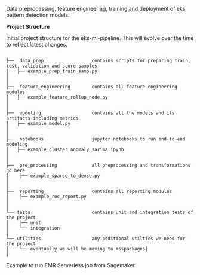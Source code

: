 Data preprocessing, feature engineering, training and deployment of eks pattern detection models.



**Project Structure**

Initial project structure for the eks-ml-pipeline. This will evolve over the time to reflect latest changes. 

```

├──  data_prep					contains scripts for preparing train, test, validation and score samples
│   ├── example_prep_train_samp.py 
│
│
├──  feature_engineering		contains all feature engineering modules
│   ├── example_feature_rollup_node.py
│
│
├──  modeling					contains all the models and its artifacts including metrics
│   ├── example_model.py
│
│
├──  notebooks					jupyter notebooks to run end-to-end modeling
│   ├── example_cluster_anomaly_sarima.ipynb
│
│
├──  pre_processing				all preprocessing and transformations go here 
│    ├── example_sparse_to_dense.py  
│
│
├──  reporting					contains all reporting modules 
│    ├── example_roc_report.py
│
│
└── tests						contains unit and integration tests of the project
│    ├── unit
│    └── integration
│ 
└── utilities					any additional utilties we need for the project
│    └── eventually we will be moving to msspackages│  
│ 

```

Example to run EMR Serverless job from Sagemaker

